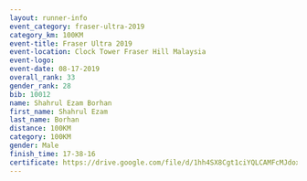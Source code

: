 ```yaml
---
layout: runner-info 
event_category: fraser-ultra-2019 
category_km: 100KM 
event-title: Fraser Ultra 2019 
event-location: Clock Tower Fraser Hill Malaysia 
event-logo: 
event-date: 08-17-2019 
overall_rank: 33
gender_rank: 28
bib: 10012
name: Shahrul Ezam Borhan
first_name: Shahrul Ezam
last_name: Borhan
distance: 100KM
category: 100KM
gender: Male
finish_time: 17-38-16
certificate: https://drive.google.com/file/d/1hh4SX8Cgt1ciYQLCAMFcMJdoxLJZI_Uv/view?usp=sharing
---
```

